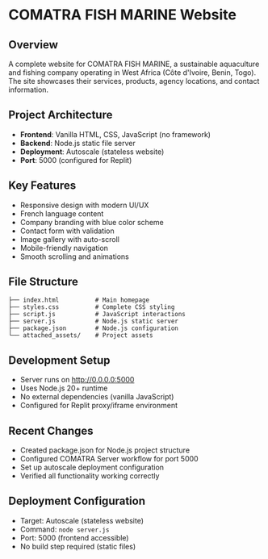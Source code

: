 # COMATRA FISH MARINE Website

## Overview
A complete website for COMATRA FISH MARINE, a sustainable aquaculture and fishing company operating in West Africa (Côte d'Ivoire, Benin, Togo). The site showcases their services, products, agency locations, and contact information.

## Project Architecture
- **Frontend**: Vanilla HTML, CSS, JavaScript (no framework)
- **Backend**: Node.js static file server
- **Deployment**: Autoscale (stateless website)
- **Port**: 5000 (configured for Replit)

## Key Features
- Responsive design with modern UI/UX
- French language content
- Company branding with blue color scheme
- Contact form with validation
- Image gallery with auto-scroll
- Mobile-friendly navigation
- Smooth scrolling and animations

## File Structure
```
├── index.html          # Main homepage
├── styles.css          # Complete CSS styling
├── script.js           # JavaScript interactions
├── server.js           # Node.js static server
├── package.json        # Node.js configuration
└── attached_assets/    # Project assets
```

## Development Setup
- Server runs on http://0.0.0.0:5000
- Uses Node.js 20+ runtime
- No external dependencies (vanilla JavaScript)
- Configured for Replit proxy/iframe environment

## Recent Changes
- Created package.json for Node.js project structure
- Configured COMATRA Server workflow for port 5000
- Set up autoscale deployment configuration
- Verified all functionality working correctly

## Deployment Configuration
- Target: Autoscale (stateless website)
- Command: `node server.js`
- Port: 5000 (frontend accessible)
- No build step required (static files)